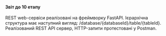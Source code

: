 #### Звіт до 10 етапу 

REST web-сервіси реалізовані на фреймворку FastAPI. Ієрархічна структура має наступний вигляд: /database/{databaseId}/table/{tableId}. Реалізований REST API сервер, HTTP-запити протестовані у Postman.
